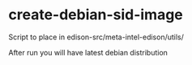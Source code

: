 # create-debian-sid-image

Script to place in edison-src/meta-intel-edison/utils/

After run you will have latest debian distribution
